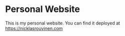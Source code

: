 # Personal Website

This is my personal website.
You can find it deployed at https://nicklasrouvinen.com
